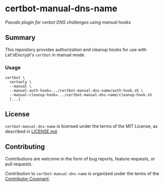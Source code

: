 # certbot-manual-dns-name

*Pseudo plugin for cerbot DNS challenges using manual hooks*

## Summary

This repository provides authorization and cleanup hooks for use with
Let'sEncrypt's `certbot` in manual mode.

### Usage

```
certbot \
  certonly \
  --manual \
  --manual-auth-hook=.../certbot-manual-dns-name/auth-hook.sh \
  --manual-cleanup-hook=.../certbot-manual-dns-name/cleanup-hook.sh
  [...]
```

## License

`certbot-manual-dns-name` is licensed under the terms of the MIT License, as
described in [LICENSE.md](LICENSE.md).

## Contributing

Contributions are welcome in the form of bug reports, feature requests, or pull
requests.

Contribution to `certbot-manual-dns-name` is organized under the terms of the
[Contributor Covenant](CONTRIBUTOR_COVENANT.md).
